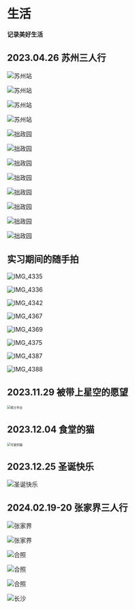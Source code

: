 # 生活

**记录美好生活**

## 2023.04.26 苏州三人行

![苏州站](./assets/苏州_01.jpeg)

![苏州站](./assets/苏州_02.jpeg)

![苏州站](./assets/苏州_03.jpeg)

![苏州站](./assets/苏州_04.jpeg)

![拙政园](./assets/苏州_05.jpeg)

![拙政园](./assets/苏州_06.jpeg)

![拙政园](./assets/苏州_07.jpeg)

![拙政园](./assets/苏州_08.jpeg)

![拙政园](./assets/苏州_09.jpeg)

![拙政园](./assets/苏州_10.jpeg)

![拙政园](./assets/苏州_11.jpeg)

![拙政园](./assets/苏州_12.jpeg)


## 实习期间的随手拍

![IMG_4335](./assets/IMG_4335.jpg)

![IMG_4336](./assets/IMG_4336.jpg)

![IMG_4342](./assets/IMG_4342.jpg)

![IMG_4367](./assets/IMG_4367.jpg)

![IMG_4369](./assets/IMG_4369.jpg)

![IMG_4375](./assets/IMG_4375.jpg)

![IMG_4387](./assets/IMG_4387.jpg)

![IMG_4388](./assets/IMG_4388.jpg)


## 2023.11.29 被带上星空的愿望
<img src="./assets/IMG_4569.JPG" alt="硕士毕业" style="zoom: 50%;" />


## 2023.12.04 食堂的猫
<img src="./assets/IMG_4572.jpg" alt="可爱的猫" style="zoom:50%;" />


## 2023.12.25 圣诞快乐
![圣诞快乐](./assets/圣诞.jpeg)


## 2024.02.19-20 张家界三人行

![张家界](./assets/张家界_03.jpg)

![张家界](./assets/张家界_04.png)

![合照](./assets/张家界_01.jpg)

![合照](./assets/张家界_02.jpg)

![合照](./assets/张家界_05.png)

![长沙](./assets/长沙.png)

